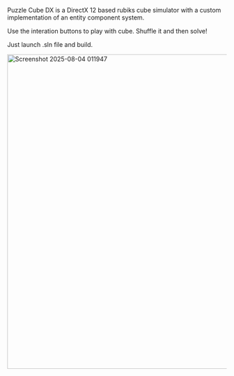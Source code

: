 Puzzle Cube DX is a DirectX 12 based rubiks cube simulator with a custom implementation of an entity component system.

Use the interation buttons to play with cube. Shuffle it and then solve!

Just launch .sln file and build.

<img width="1280" height="720" alt="Screenshot 2025-08-04 011947" src="https://github.com/user-attachments/assets/5fa7aae6-82cf-4f98-ad4b-00f83dd18bc7" />
